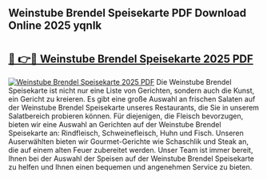 ## Weinstube Brendel Speisekarte PDF Download Online 2025 yqnIk

# <h2><a href="http://gcatzvh.nevu.top/?p=Weinstube+Brendel+Speisekarte">🔗 👉🔴 Weinstube Brendel Speisekarte 2025 PDF</a></h2>

[![Weinstube Brendel Speisekarte 2025 PDF](https://i.imgur.com/dBaPXMq.png)](http://gcatzvh.nevu.top/?p=Weinstube+Brendel+Speisekarte)
Die Weinstube Brendel Speisekarte ist nicht nur eine Liste von Gerichten, sondern auch die Kunst, ein Gericht zu kreieren. Es gibt eine große Auswahl an frischen Salaten auf der Weinstube Brendel Speisekarte unseres Restaurants, die Sie in unserem Salatbereich probieren können. Für diejenigen, die Fleisch bevorzugen, bieten wir eine Auswahl an Gerichten auf der Weinstube Brendel Speisekarte an: Rindfleisch, Schweinefleisch, Huhn und Fisch. Unseren Auserwählten bieten wir Gourmet-Gerichte wie Schaschlik und Steak an, die auf einem alten Feuer zubereitet werden. Unser Team ist immer bereit, Ihnen bei der Auswahl der Speisen auf der Weinstube Brendel Speisekarte zu helfen und Ihnen einen bequemen und angenehmen Service zu bieten.
